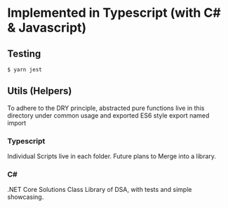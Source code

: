 # Implemented in Typescript (with C# & Javascript)

## Testing
    $ yarn jest

## Utils (Helpers)
 To adhere to the DRY principle, abstracted pure functions live in this directory
 under common usage and exported ES6 style export named import

### Typescript
 Individual Scripts live in each folder. Future plans to Merge into a library.

### C#
 .NET Core Solutions Class Library of DSA, with tests and simple showcasing.
